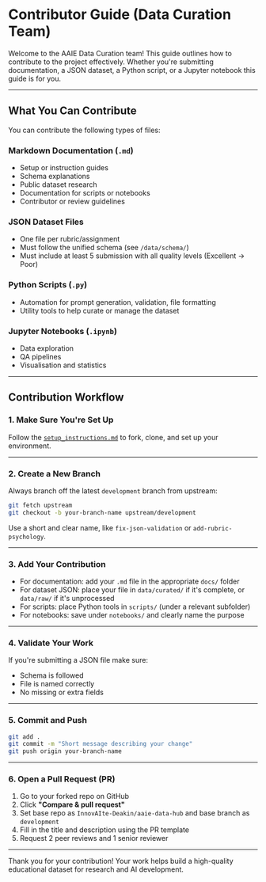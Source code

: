 # Contributor Guide (Data Curation Team)

Welcome to the AAIE Data Curation team! This guide outlines how to contribute to the project effectively. Whether you're submitting documentation, a JSON dataset, a Python script, or a Jupyter notebook this guide is for you.

---

## What You Can Contribute

You can contribute the following types of files:

### Markdown Documentation (`.md`)
- Setup or instruction guides
- Schema explanations
- Public dataset research
- Documentation for scripts or notebooks
- Contributor or review guidelines

### JSON Dataset Files
- One file per rubric/assignment
- Must follow the unified schema (see `/data/schema/`)
- Must include at least 5 submission with all quality levels (Excellent → Poor)

### Python Scripts (`.py`)
- Automation for prompt generation, validation, file formatting
- Utility tools to help curate or manage the dataset

### Jupyter Notebooks (`.ipynb`)
- Data exploration
- QA pipelines
- Visualisation and statistics

---

## Contribution Workflow

### 1. Make Sure You're Set Up
Follow the [`setup_instructions.md`](../setup_instructions.md) to fork, clone, and set up your environment.

---

### 2. Create a New Branch

Always branch off the latest `development` branch from upstream:

```bash
git fetch upstream
git checkout -b your-branch-name upstream/development
```

Use a short and clear name, like `fix-json-validation` or `add-rubric-psychology`.

---

### 3. Add Your Contribution

- For documentation: add your `.md` file in the appropriate `docs/` folder
- For dataset JSON: place your file in `data/curated/` if it's complete, or `data/raw/` if it's unprocessed
- For scripts: place Python tools in `scripts/` (under a relevant subfolder)
- For notebooks: save under `notebooks/` and clearly name the purpose

---

### 4. Validate Your Work

If you're submitting a JSON file make sure:
- Schema is followed
- File is named correctly
- No missing or extra fields

---

### 5. Commit and Push

```bash
git add .
git commit -m "Short message describing your change"
git push origin your-branch-name
```

---

### 6. Open a Pull Request (PR)

1. Go to your forked repo on GitHub
2. Click **"Compare & pull request"**
3. Set base repo as `InnovAIte-Deakin/aaie-data-hub` and base branch as `development`
4. Fill in the title and description using the PR template
5. Request 2 peer reviews and 1 senior reviewer

---

Thank you for your contribution! Your work helps build a high-quality educational dataset for research and AI development.